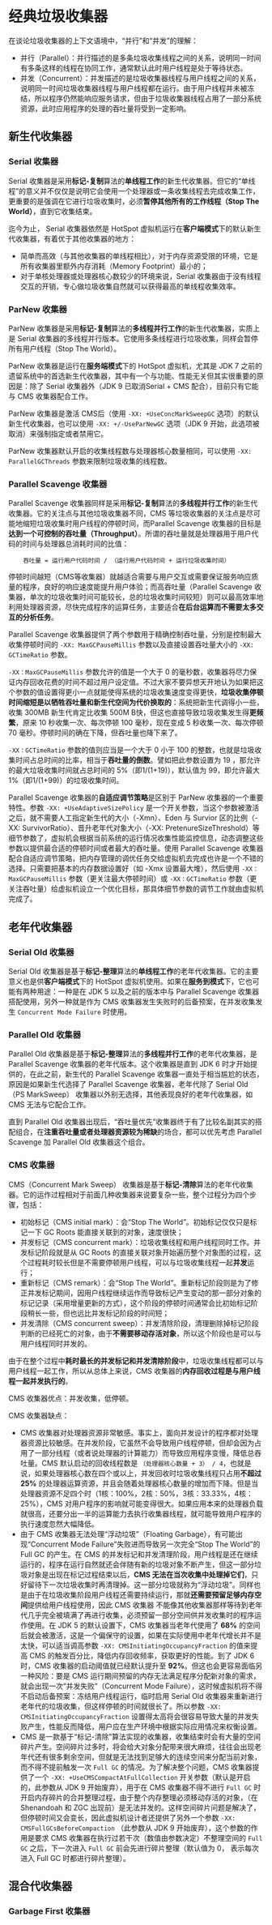 # 经典垃圾收集器

在谈论垃圾收集器的上下文语境中，“并行”和“并发”的理解：

- 并行（Parallel）：并行描述的是多条垃圾收集线程之间的关系，说明同一时间有多条这样的线程在协同工作，通常默认此时用户线程是处于等待状态。
- 并发（Concurrent）：并发描述的是垃圾收集器线程与用户线程之间的关系，说明同一时间垃圾收集器线程与用户线程都在运行。由于用户线程并未被冻结，所以程序仍然能响应服务请求，但由于垃圾收集器线程占用了一部分系统资源，此时应用程序的处理的吞吐量将受到一定影响。

## 新生代收集器

### Serial 收集器

Serial 收集器是采用**标记-复制**算法的**单线程工作**的新生代收集器。但它的“单线程”的意义并不仅仅是说明它会使用一个处理器或一条收集线程去完成收集工作，更重要的是强调在它进行垃圾收集时，必须**暂停其他所有的工作线程（Stop The World）**，直到它收集结束。

迄今为止， Serial 收集器依然是 HotSpot 虚拟机运行在**客户端模式**下的默认新生代收集器，有着优于其他收集器的地方：

- 简单而高效（与其他收集器的单线程相比），对于内存资源受限的环境，它是所有收集器里额外内存消耗（Memory Footprint）最小的；
- 对于单核处理器或处理器核心数较少的环境来说，Serial 收集器由于没有线程交互的开销，专心做垃圾收集自然就可以获得最高的单线程收集效率。

### ParNew 收集器

ParNew 收集器是采用**标记-复制**算法的**多线程并行工作**的新生代收集器，实质上是 Serial 收集器的多线程并行版本。它使用多条线程进行垃圾收集，同样会暂停所有用户线程（Stop The World）。

ParNew 收集器是运行在**服务端模式**下的 HotSpot 虚拟机，尤其是 JDK 7 之前的遗留系统中的首选新生代收集器，其中有一个与功能、性能无关但其实很重要的原因是：除了 Serial 收集器外（JDK 9 已取消Serial + CMS 配合），目前只有它能与 CMS 收集器配合工作。

ParNew 收集器是激活 CMS后（使用 `-XX: +UseConcMarkSweepGC` 选项）的默认新生代收集器，也可以使用 `-XX: +/-UseParNewGC` 选项（JDK 9 开始，此选项被取消）来强制指定或者禁用它。

ParNew 收集器默认开启的收集线程数与处理器核心数量相同，可以使用 `-XX: ParallelGCThreads` 参数来限制垃圾收集的线程数。

### Parallel Scavenge 收集器

Parallel Scavenge 收集器同样是采用**标记-复制**算法的**多线程并行工作**的新生代收集器。它的关注点与其他垃圾收集器不同，CMS 等垃圾收集器的关注点是尽可能地缩短垃圾收集时用户线程的停顿时间，而Parallel Scavenge 收集器的目标是**达到一个可控制的吞吐量（Throughput）**。所谓的吞吐量就是处理器用于用户代码的时间与处理器总消耗时间的比值：

```
    吞吐量 = 运行用户代码时间 / （运行用户代码时间 + 运行垃圾收集时间）
```

停顿时间越短（CMS等收集器）就越适合需要与用户交互或需要保证服务响应质量的程序，良好的响应速度能提升用户体验；而高吞吐量（Parallel Scavenge 收集器，单次的垃圾收集时间可能较长，总的垃圾收集时间较短）则可以最高效率地利用处理器资源，尽快完成程序的运算任务，主要适合**在后台运算而不需要太多交互的分析任务**。

Parallel Scavenge 收集器提供了两个参数用于精确控制吞吐量，分别是控制最大收集停顿时间的 `-XX: MaxGCPauseMillis` 参数以及直接设置吞吐量大小的 `-XX: GCTimeRatio` 参数。

`-XX：MaxGCPauseMillis` 参数允许的值是一个大于 0 的毫秒数，收集器将尽力保证内存回收花费的时间不超过用户设定值。不过大家不要异想天开地认为如果把这个参数的值设置得更小一点就能使得系统的垃圾收集速度变得更快，**垃圾收集停顿时间缩短是以牺牲吞吐量和新生代空间为代价换取的**：系统把新生代调得小一些，收集 300MB 新生代肯定比收集 500M B快，但这也直接导致垃圾收集发生得**更频繁**，原来 10 秒收集一次、每次停顿 100 毫秒，现在变成 5 秒收集一次、每次停顿 70 毫秒。停顿时间的确在下降，但吞吐量也降下来了。

`-XX：GCTimeRatio` 参数的值则应当是一个大于 0 小于 100 的整数，也就是垃圾收集时间占总时间的比率，相当于**吞吐量的倒数**。譬如把此参数设置为 19 ，那允许的最大垃圾收集时间就占总时间的 5%（即1/(1+19)），默认值为 99，即允许最大 1%（即1/(1+99)）的垃圾收集时间。

Parallel Scavenge 收集器的**自适应调节策略**是区别于 ParNew 收集器的一个重要特性。参数 `-XX: +UseAdaptiveSizePolicy` 是一个开关参数，当这个参数被激活之后，就不需要人工指定新生代的大小（-Xmn）、Eden 与 Survior 区的比例（-XX: SurvivorRatio）、晋升老年代对象大小（-XX: PretenureSizeThreshold）等细节参数了，虚拟机会根据当前系统的运行情况收集性能监控信息，动态调整这些参数以提供最合适的停顿时间或者最大的吞吐量。使用 Parallel Scavenge 收集器配合自适应调节策略，把内存管理的调优任务交给虚拟机去完成也许是一个不错的选择。只需要把基本的内存数据设置好（如 -Xmx 设置最大堆），然后使用 `-XX：MaxGCPauseMillis` 参数（更关注最大停顿时间）或 `-XX：GCTimeRatio` 参数（更关注吞吐量）给虚拟机设立一个优化目标，那具体细节参数的调节工作就由虚拟机完成了。

## 老年代收集器

### Serial Old 收集器

Serial Old 收集器是基于**标记-整理**算法的**单线程工作**的老年代收集器。它的主要意义也是供**客户端模式**下的 HotSpot 虚拟机使用。如果在**服务到模式**下，它也可能有两种用途：一种是在 JDK 5 以及之前的版本中与 Parallel Scavenge 收集器搭配使用，另外一种就是作为 CMS 收集器发生失败时的后备预案，在并发收集发生 `Concurrent Mode Failure` 时使用。

### Parallel Old 收集器

Parallel Old 收集器是基于**标记-整理**算法的**多线程并行工作**的老年代收集器，是 Parallel Scavenge 收集器的老年代版本。这个收集器是直到 JDK 6 时才开始提供的，在此之前，新生代的 Parallel Scavenge 收集器一直处于相当尴尬的状态，原因是如果新生代选择了 Parallel Scavenge 收集器，老年代除了 Serial Old（PS MarkSweep） 收集器以外别无选择，其他表现良好的老年代收集器，如 CMS 无法与它配合工作。

直到 Parallel Old 收集器出现后，“吞吐量优先”收集器终于有了比较名副其实的搭配组合，在**注重吞吐量或者处理器资源较为稀缺**的场合，都可以优先考虑 Parallel Scavenge 加 Parallel Old 收集器这个组合。

### CMS 收集器

CMS（Concurrent Mark Sweep） 收集器是基于**标记-清除**算法的老年代收集器。它的运作过程相对于前面几种收集器来说要复杂一些，整个过程分为四个步骤，包括：

- 初始标记（CMS initial mark）：会“Stop The World”。初始标记仅仅只是标记一下 GC Roots 能直接关联到的对象，速度很快；
- 并发标记（CMS concurrent mark）：垃圾收集线程和用户线程同时工作。并发标记阶段就是从 GC Roots 的直接关联对象开始遍历整个对象图的过程，这个过程耗时较长但是不需要停顿用户线程，可以与垃圾收集线程一起**并发**运行；
- 重新标记（CMS remark）：会“Stop The World”。重新标记阶段则是为了修正并发标记期间，因用户线程继续运作而导致标记产生变动的那一部分对象的标记记录（采用增量更新的方式），这个阶段的停顿时间通常会比初始标记阶段稍长一些，但也远比并发标记阶段的时间短；
- 并发清除（CMS concurrent sweep）：并发清除阶段，清理删除掉标记阶段判断的已经死亡的对象，由于**不需要移动存活对象**，所以这个阶段也是可以与用户线程同时并发的。

由于在整个过程中**耗时最长的并发标记和并发清除阶段**中，垃圾收集线程都可以与用户线程一起工作，所以从总体上来说，CMS 收集器的**内存回收过程是与用户线程一起并发执行的**。

CMS 收集器优点：并发收集，低停顿。

CMS 收集器缺点：

- CMS 收集器对处理器资源非常敏感。事实上，面向并发设计的程序都对处理器资源比较敏感。在并发阶段，它虽然不会导致用户线程停顿，但却会因为占用了一部分线程（或者说处理器的计算能力）而导致应用程序变慢，降低总吞吐量。CMS 默认启动的回收线程数是 `（处理器核心数量 + 3） / 4`，也就是说，如果处理器核心数在四个或以上，并发回收时垃圾收集线程只占用**不超过 25%** 的处理器运算资源，并且会随着处理器核心数量的增加而下降。但是当处理器资源不足四个时（1核：100%，2核：50%，3核：33.33%，4核：25%），CMS 对用户程序的影响就可能变得很大。如果应用本来的处理器负载就很高，还要分出一半的运算能力去执行收集器线程，就可能导致用户程序的执行速度忽然大幅降低。
- 由于 CMS 收集器无法处理“浮动垃圾”（Floating Garbage），有可能出现“Concurrent Mode Failure”失败进而导致另一次完全“Stop The World”的 Full GC 的产生。在 CMS 的并发标记和并发清理阶段，用户线程是还在继续运行的，程序在运行自然就还会伴随有新的垃圾对象不断产生，但这一部分垃圾对象是出现在标记过程结束以后，**CMS 无法在当次收集中处理掉它们**，只好留待下一次垃圾收集时再清理掉。这一部分垃圾就称为“浮动垃圾”。同样也是由于在垃圾收集阶段用户线程还需要持续运行，那就**还需要预留足够内存空间**提供给用户线程使用，因此 CMS 收集器 不能像其他收集器那样等待到老年代几乎完全被填满了再进行收集，必须预留一部分空间供并发收集时的程序运作使用。在 JDK 5 的默认设置下，CMS 收集器当老年代使用了 **68%** 的空间后就会被激活，这是一个偏保守的设置，如果在实际使用中老年代增长并不是太快，可以适当调高参数 `-XX: CMSInitiatingOccupancyFraction` 的值来提高 CMS 的触发百分比，降低内存回收频率，获取更好的性能。到了 JDK 6 时，CMS 收集器的启动阈值就已经默认提升至 **92%**。但这也会更容易面临另一种风险：要是 CMS 运行期间预留的内存无法满足程序分配新对象的需求，就会出现一次“并发失败”（Concurrent Mode Failure），这时候虚拟机将不得不启动后备预案：冻结用户线程运行，临时启用 Serial Old 收集器来重新进行老年代的垃圾收集，但这样停顿的时间就很长了。所以参数 `-XX: CMSInitiatingOccupancyFraction` 设置得太高将会很容易导致大量的并发失败产生，性能反而降低，用户应在生产环境中根据实际应用情况来权衡设置。
- CMS 是一款基于“标记-清除”算法实现的收集器，收集结束时会有大量的空间碎片产生。空间碎片过多时，将会给大对象分配带来很大麻烦，往往会出现老年代还有很多剩余空间，但就是无法找到足够大的连续空间来分配当前对象，而不得不提前触发一次 `Full GC` 的情况。为了解决整个问题，CMS 收集器提供了一个 `-XX: +UseCMSCompactAtFullCollection` 开关参数（默认是开启的，此参数从 JDK 9 开始废弃），用于在 CMS 收集器不得不进行 `Full GC` 时开启内存碎片的合并整理过程，由于整个内存整理必须移动存活的对象，（在 Shenandoah 和 ZGC 出现前）是无法并发的。这样空间碎片问题是解决了，但停顿时间又会变长，因此虚拟机设计者还提供了另外一个参数 `-XX: CMSFullGCsBeforeCompaction` （此参数从 JDK 9 开始废弃），这个参数的作用是要求 CMS 收集器在执行过若干次（数值由参数决定）不整理空间的 `Full GC` 之后，下一次进入 `Full GC` 前会先进行碎片整理（默认值为 0， 表示每次进入 Full GC 时都进行碎片整理）。

## 混合代收集器

### Garbage First 收集器

